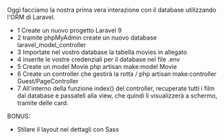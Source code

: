 Oggi facciamo la nostra prima vera interazione con il database utilizzando l'ORM di Laravel.

- 1  Create un nuovo progetto Laravel 9
- 2 tramite phpMyAdmin create un nuovo database laravel_model_controller
- 3 Importate nel vostro database la tabella movies in allegato
- 4 inserite le vostre credenziali per il database nel file .env
- 5 Create un model Movie
php artisan make:model Movie
- 6 Create un controller che gestirà la rotta /
php artisan make:controller Guest/PageController
- 7 All'interno della funzione index() del controller, recuperate tutti i film dal database e passateli alla view, che quindi li visualizzerà a schermo, tramite delle card.


BONUS:
- Stilare il layout nei dettagli con Sass